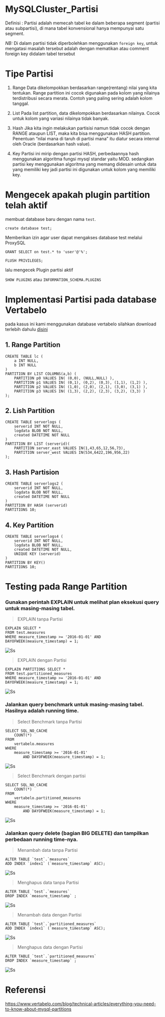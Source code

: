 # MySQLCluster_Partisi

Definisi :
Partisi adalah memecah tabel ke dalam beberapa segment (partisi atau subpartisi), di mana tabel konvensional hanya mempunyai satu segment.

*NB:*
Di dalam partisi tidak diperbolehkan menggunakan ```foreign key```, untuk mengatasi masalah tersebut adalah dengan mematikan atau comment 
foreign key
 didalam tabel tersebut
 
# Tipe Partisi
1. Range
Data dikelompokkan berdasarkan range(rentang) nilai yang kita tentukan. Range partition ini cocok digunakan pada kolom yang nilainya terdistribusi secara merata. Contoh yang paling sering adalah kolom tanggal.

2. List
Pada list partition, data dikelompokkan berdasarkan nilainya. Cocok untuk kolom yang variasi nilainya tidak banyak.

3. Hash
Jika kita ingin melakukan partisisi namun tidak cocok dengan RANGE ataupun LIST, maka kita bisa menggunakan HASH partition. Penentuan “nilai mana di taruh di partisi mana” itu diatur secara internal oleh Oracle (berdasarkan hash value).

4. Key
Partisi ini mirip dengan partisi HASH, perbedaannya hash menggunakan algoritma fungsi mysql standar yaitu MOD. sedangkan partisi key menggunakan algoritma yang memang didesain untuk data yang memiliki key jadi partisi ini digunakan untuk kolom yang memiliki key.

# Mengecek apakah plugin partition telah aktif
membuat database baru dengan nama ```test```.

```create database test;```

Memberikan izin agar user dapat mengakses database test melalui ProxySQL

```GRANT SELECT on test.* to 'user'@'%';```

```FLUSH PRIVILEGES;```

lalu mengecek Plugin partisi aktif 

```SHOW PLUGINS```
atau
```INFORMATION_SCHEMA.PLUGINS```

# Implementasi Partisi pada database Vertabelo
pada kasus ini kami menggunakan database vertabelo silahkan download terlebih dahulu [disini](https://drive.google.com/file/d/0B2Ksz9hP3LtXRUppZHdhT1pBaWM/view) 

## 1. Range Partition
```
CREATE TABLE lc (
    a INT NULL,
    b INT NULL
)
PARTITION BY LIST COLUMNS(a,b) (
    PARTITION p0 VALUES IN( (0,0), (NULL,NULL) ),
    PARTITION p1 VALUES IN( (0,1), (0,2), (0,3), (1,1), (1,2) ),
    PARTITION p2 VALUES IN( (1,0), (2,0), (2,1), (3,0), (3,1) ),
    PARTITION p3 VALUES IN( (1,3), (2,2), (2,3), (3,2), (3,3) )
);
```

## 2. Lish Partition
```
CREATE TABLE serverlogs (
    serverid INT NOT NULL, 
    logdata BLOB NOT NULL,
    created DATETIME NOT NULL
)
PARTITION BY LIST (serverid)(
    PARTITION server_east VALUES IN(1,43,65,12,56,73),
    PARTITION server_west VALUES IN(534,6422,196,956,22)
);
```

## 3. Hash Partision
```
CREATE TABLE serverlogs2 (
    serverid INT NOT NULL, 
    logdata BLOB NOT NULL,
    created DATETIME NOT NULL
)
PARTITION BY HASH (serverid)
PARTITIONS 10;
```

## 4. Key Partition
```
CREATE TABLE serverlogs4 (
    serverid INT NOT NULL, 
    logdata BLOB NOT NULL,
    created DATETIME NOT NULL,
    UNIQUE KEY (serverid)
)
PARTITION BY KEY()
PARTITIONS 10;
```

# Testing pada Range Partition
### Gunakan perintah EXPLAIN untuk melihat plan eksekusi query untuk masing-masing tabel.
> EXPLAIN tanpa Partisi
```
EXPLAIN SELECT *
FROM test.measures
WHERE measure_timestamp >= '2016-01-01' AND DAYOFWEEK(measure_timestamp) = 1;
```
![Ss](https://github.com/afrianmc/MySQLCluster_Partisi/blob/master/screenshot/1.png)

> EXPLAIN dengan Partisi
```
EXPLAIN PARTITIONS SELECT *
FROM test.partitioned_measures
WHERE measure_timestamp >= '2016-01-01' AND DAYOFWEEK(measure_timestamp) = 1;
```
![Ss](https://github.com/afrianmc/MySQLCluster_Partisi/blob/master/screenshot/2.png)

### Jalankan query benchmark untuk masing-masing tabel. Hasilnya adalah running time.
> Select Benchmark tanpa Partisi
```
SELECT SQL_NO_CACHE
    COUNT(*)
FROM
    vertabelo.measures
WHERE
    measure_timestamp >= '2016-01-01'
        AND DAYOFWEEK(measure_timestamp) = 1;
```
![Ss](https://github.com/afrianmc/MySQLCluster_Partisi/blob/master/screenshot/3.png)

> Select Benchmark dengan partisi
``` 
SELECT SQL_NO_CACHE
    COUNT(*)
FROM
    vertabelo.partitioned_measures
WHERE
    measure_timestamp >= '2016-01-01'
        AND DAYOFWEEK(measure_timestamp) = 1;
```
![Ss](https://github.com/afrianmc/MySQLCluster_Partisi/blob/master/screenshot/4.png)

### Jalankan query delete (bagian BIG DELETE) dan tampilkan perbedaan running time-nya.
> Menambah data tanpa Partisi
```
ALTER TABLE `test`.`measures` 
ADD INDEX `index1` (`measure_timestamp` ASC);
```
![Ss](https://github.com/afrianmc/MySQLCluster_Partisi/blob/master/screenshot/5.png)

> Menghapus data tanpa Partisi
```
ALTER TABLE `test`.`measures` 
DROP INDEX `measure_timestamp` ;
```
![Ss](https://github.com/afrianmc/MySQLCluster_Partisi/blob/master/screenshot/6.png)

> Menambah data dengan Partisi
```
ALTER TABLE `test`.`partitioned_measures` 
ADD INDEX `index1` (`measure_timestamp` ASC);
```
![Ss](https://github.com/afrianmc/MySQLCluster_Partisi/blob/master/screenshot/7.png)

> Menghapus data dengan Partisi
```
ALTER TABLE `test`.`partitioned_measures` 
DROP INDEX `measure_timestamp` ;
```
![Ss](https://github.com/afrianmc/MySQLCluster_Partisi/blob/master/screenshot/8.png)

# Referensi
https://www.vertabelo.com/blog/technical-articles/everything-you-need-to-know-about-mysql-partitions
